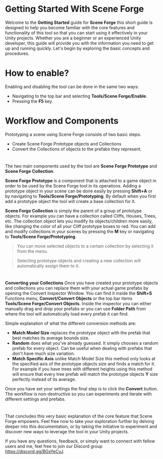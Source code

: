 ﻿
# Getting Started With Scene Forge

Welcome to the **Getting Started** guide for **Scene Forge** this short guide is designed to help you become familiar with the core features and functionality of this tool so that you can start using it effectively in your Unity projects. Whether you are a beginner or an experienced Unity developer, this guide will provide you with the information you need to get up and running quickly. Let's begin by exploring the basic concepts and procedures.


# How to enable?
Enabling and disabling the tool can be done in the same two ways:
- Navigating to the top bar and selecting **Tools/Scene Forge/Enable**.
-  Pressing the **F5** key.


# Workflow and Components
Prototyping a scene using Scene Forge consists of two basic steps.
- Create Scene Forge Prototype objects and Collections
- Convert the Collections of objects to the prefabs they represent.

#

The two main components used by the tool are **Scene Forge Prototype** and **Scene Forge Collection**.

**Scene Forge Prototype** is a component that is attached to a game object in order to be used by the Scene Forge tool in its operations. Adding a prototype object in your scene can be done easily by pressing **Shift+A** or by navigating to **Tools/Scene Forge/Prototyping**. 
By default when you first add a prototype object the tool will create a base collection for it.

**Scene Forge Collection** is simply the parent of a group of prototype objects. For example you can have a collection called Cliffs, Houses, Trees, etc. The collection object lets you modify its objects/children more easily, like changing the color of all your Cliff prototype boxes to red.
You can add and modify collections in your scenes by pressing the **M** key or navigating to **Tools/Scene Forge/Prototyping**. 

>You can move selected objects to a certain collection by selecting it from the menu. 

>Selecting prototype objects and creating a new collection will automatically assign them to it.

#

**Converting your Collections**
Once you have created your prototype objects and collections you can replace them with your actual game prefabs by opening the Convert Inspector Window. You can find it inside the **Shift+S** Functions menu, **Convert/Convert Objects** or the top bar items **Tools/Scene Forge/Convert Objects**.
Inside the inspector you can either manually drag and drop your prefabs or you can use **Folder Path** from where the tool will automatically load every prefab it can find. 

Simple explanation of what the different conversion methods are:

- **Match Model Size** replaces the prototype object with the prefab that best matches its average bounds size.
-  **Random** does what you've already guessed. It simply chooses a random prefab for every object. Can be useful when dealing with prefabs that don't have much size variation.
-  **Match Specific Axis** unlike Match Model Size this method only looks at the specified axis of the prototype objects size and finds a match for it. For example if you have trees with different heights using this method will ensure that every tree prefab will match the prototype objects **Y** size perfectly instead of its average.

Once you have set your settings the final step is to click the **Convert** button. The workflow is non-destructive so you can experiments and iterate with different settings and prefabs. 

#
That concludes this very basic explanation of the core feature that Scene Forge empowers. Feel free now to take your exploration further by delving deeper into this documentation, or by taking the initiative to experiment and discover new ways to leverage the tool in your Unity projects. 

If you have any questions, feedback, or simply want to connect with fellow users and me, feel free to join our Discord group https://discord.gg/BGsYeCvJ.
